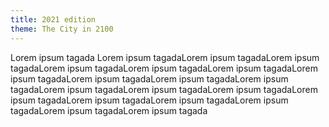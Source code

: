 ```yaml
---
title: 2021 edition
theme: The City in 2100
---
```


Lorem ipsum tagada Lorem ipsum tagadaLorem ipsum tagadaLorem ipsum tagadaLorem ipsum tagadaLorem ipsum tagadaLorem ipsum tagadaLorem ipsum tagadaLorem ipsum tagadaLorem ipsum tagadaLorem ipsum tagadaLorem ipsum tagadaLorem ipsum tagadaLorem ipsum tagadaLorem ipsum tagadaLorem ipsum tagadaLorem ipsum tagadaLorem ipsum tagadaLorem ipsum tagadaLorem ipsum tagada
